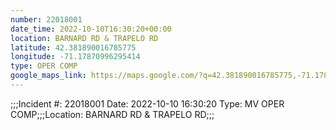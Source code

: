 ```yaml
---
number: 22018001
date_time: 2022-10-10T16:30:20+00:00
location: BARNARD RD & TRAPELO RD
latitude: 42.381890016785775
longitude: -71.17870996295414
type: OPER COMP
google_maps_link: https://maps.google.com/?q=42.381890016785775,-71.17870996295414
---
```


;;;Incident #: 22018001  Date: 2022-10-10 16:30:20   Type: MV OPER COMP;;;Location: BARNARD RD & TRAPELO RD;;;

